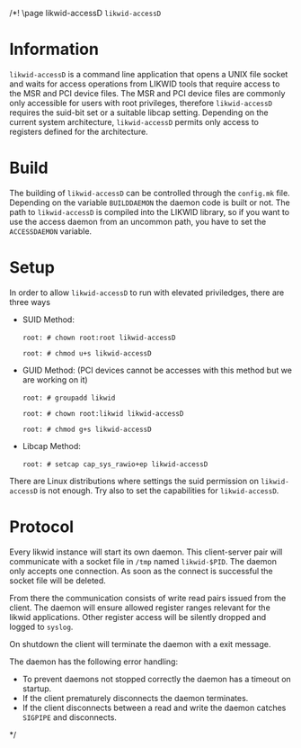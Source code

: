 /*! \page likwid-accessD <CODE>likwid-accessD</CODE>

<H1>Information</H1>

<CODE>likwid-accessD</CODE> is a command line application that opens a UNIX file socket and waits for access
operations from LIKWID tools that require access to the MSR and PCI device
files. The MSR and PCI device files are commonly only accessible for users with root
privileges, therefore <CODE>likwid-accessD</CODE> requires the suid-bit set or a suitable libcap setting.
Depending on the current system architecture, <CODE>likwid-accessD</CODE> permits only access to registers defined for the architecture.

<!--<H1>Security concerns</H1>
The <CODE>likwid-accessD</CODE> is a critical part of LIKWID. The accesses to the MSR and often also PCI devices are restricted to users with root privileges. In order to allow users the access to the MSR/PCI devices, the users have to get temporarily elevated privileges. There are currently two ways of achieving this in the Linux operating system. The convenient method are the suid/guid bits that allow an application to execute with the privileges of the owner (suid) or group (guid). The other method are extended capabilities (libcap) which allows a finer selection of allowed operations. The <CODE>cap_sys_rawio</CODE> capability gives executables the right to do raw input/output like reading from and writing to /dev/mem.<BR>
Both methods should be safe but there are exploits for the MSR devices, general suid applications and the <CODE>cap_sys_rawio</CODE>. We checked all exploits we found and built the access daemon so that it is not vulnerable for the exploits. By restricting the accessible registers and closing all file handles -->

<H1>Build</H1>
The building of <CODE>likwid-accessD</CODE> can be controlled through the <CODE>config.mk</CODE> file. Depending on the variable <CODE>BUILDDAEMON</CODE> the daemon code is built or not. The path to <CODE>likwid-accessD</CODE> is compiled into the LIKWID library, so if you want to use the access daemon from an uncommon path, you have to set the <CODE>ACCESSDAEMON</CODE> variable.

<H1>Setup</H1>
In order to allow <CODE>likwid-accessD</CODE> to run with elevated priviledges, there are three ways
<UL>
<LI>SUID Method:<BR>
<CODE>
root: # chown root:root likwid-accessD<BR>
root: # chmod u+s likwid-accessD<BR>
</CODE>
</LI>
<LI>GUID Method: (PCI devices cannot be accesses with this method but we are working on it)<BR>
<CODE>
root: # groupadd likwid<BR>
root: # chown root:likwid likwid-accessD<BR>
root: # chmod g+s likwid-accessD<BR>
</CODE>
</LI>
<LI>Libcap Method:<BR>
<CODE>
root: # setcap cap_sys_rawio+ep likwid-accessD
</CODE>
</LI>
</UL>
There are Linux distributions where settings the suid permission on <CODE>likwid-accessD</CODE> is not enough. Try also to set the capabilities for <CODE>likwid-accessD</CODE>. 

<H1>Protocol</H1>
Every likwid instance will start its own daemon. This client-server pair will communicate with a socket file in <CODE>/tmp</CODE>  named <CODE>likwid-$PID</CODE>. The daemon only accepts one connection. As soon as the connect is successful the socket file will be deleted.

From there the communication consists of write read pairs issued from the client. The daemon will ensure allowed register ranges relevant for the likwid applications. Other register access will be silently dropped and logged to <CODE>syslog</CODE>.

On shutdown the client will terminate the daemon with a exit message.

The daemon has the following error handling:
<UL>
<LI>To prevent daemons not stopped correctly the daemon has a timeout on startup.</LI>
<LI>If the client prematurely disconnects the daemon terminates.</LI>
<LI>If the client disconnects between a read and write the daemon catches <CODE>SIGPIPE</CODE>  and disconnects.</LI>
</UL>
*/
